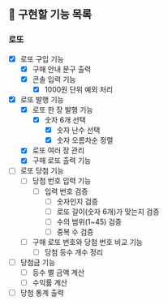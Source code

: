 ## 🧭 구현할 기능 목록

### 로또  
- [x] 로또 구입 기능  
  - [x] 구매 안내 문구 출력  
  - [x] 콘솔 입력 기능  
    - [x] 1000원 단위 예외 처리  
- [x] 로또 발행 기능  
  - [x] 로또 한 장 발행 기능  
    - [x] 숫자 6개 선택  
      - [x] 숫자 난수 선택  
      - [x] 숫자 오름차순 정렬  
  - [x] 로또 여러 장 관리  
  - [x] 구매 로또 출력 기능  
- [ ] 로또 당첨 기능  
  - [ ] 당첨 번호 입력 기능  
    - [ ] 입력 번호 검증  
      - [ ] 숫자인지 검증  
      - [ ] 로또 길이(숫자 6개)가 맞는지 검증    
      - [ ] 수의 범위(1~45) 검증  
      - [ ] 중복 수 검증  
  - [ ] 구매 로또 번호와 당첨 번호 비교 기능  
    - [ ] 당첨 등수 개수 정리  
- [ ] 당첨금 기능  
  - [ ] 등수 별 금액 계산  
  - [ ] 수익률 계산  
- [ ] 당첨 통계 출력  